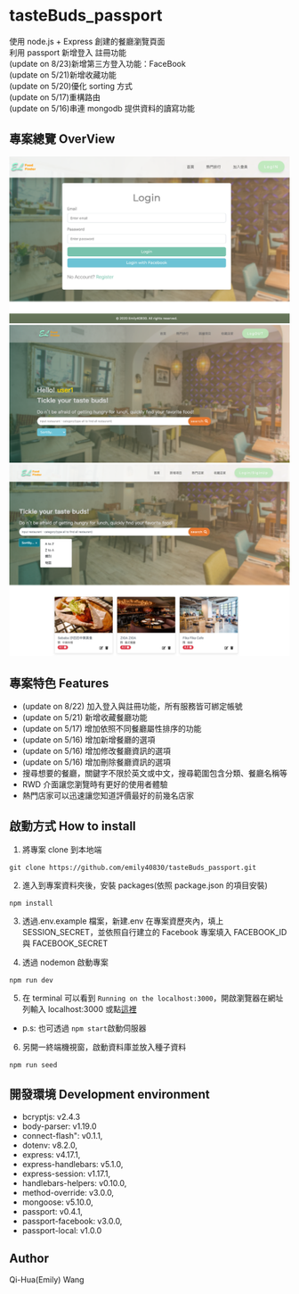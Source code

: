 # tasteBuds_passport

使用 node.js + Express 創建的餐廳瀏覽頁面  
利用 passport 新增登入 註冊功能  
(update on 8/23)新增第三方登入功能：FaceBook  
(update on 5/21)新增收藏功能  
(update on 5/20)優化 sorting 方式  
(update on 5/17)重構路由  
(update on 5/16)串連 mongodb 提供資料的讀寫功能

## 專案總覽 OverView

![login](https://github.com/emily40830/taste_passport/blob/master/public/img/login.png)
![after login](https://github.com/emily40830/taste_passport/blob/master/public/img/after-login.png)
![all](https://github.com/emily40830/taste_passport/blob/master/public/img/sort.png)

## 專案特色 Features

- (update on 8/22) 加入登入與註冊功能，所有服務皆可綁定帳號
- (update on 5/21) 新增收藏餐廳功能
- (update on 5/17) 增加依照不同餐廳屬性排序的功能
- (update on 5/16) 增加新增餐廳的選項
- (update on 5/16) 增加修改餐廳資訊的選項
- (update on 5/16) 增加刪除餐廳資訊的選項
- 搜尋想要的餐廳，關鍵字不限於英文或中文，搜尋範圍包含分類、餐廳名稱等
- RWD 介面讓您瀏覽時有更好的使用者體驗
- 熱門店家可以迅速讓您知道評價最好的前幾名店家

## 啟動方式 How to install

1. 將專案 clone 到本地端

```
git clone https://github.com/emily40830/tasteBuds_passport.git
```

2. 進入到專案資料夾後，安裝 packages(依照 package.json 的項目安裝)

```
npm install
```

3. 透過.env.example 檔案，新建.env 在專案資歷夾內，填上 SESSION_SECRET，並依照自行建立的 Facebook 專案填入 FACEBOOK_ID 與 FACEBOOK_SECRET

4. 透過 nodemon 啟動專案

```
npm run dev
```

5. 在 terminal 可以看到 `Running on the localhost:3000`，開啟瀏覽器在網址列輸入 localhost:3000 或點[這裡](http://localhost:3000)

- p.s: 也可透過 `npm start`啟動伺服器

6. 另開一終端機視窗，啟動資料庫並放入種子資料

```
npm run seed
```

## 開發環境 Development environment

- bcryptjs: v2.4.3
- body-parser: v1.19.0
- connect-flash": v0.1.1,
- dotenv: v8.2.0,
- express: v4.17.1,
- express-handlebars: v5.1.0,
- express-session: v1.17.1,
- handlebars-helpers: v0.10.0,
- method-override: v3.0.0,
- mongoose: v5.10.0,
- passport: v0.4.1,
- passport-facebook: v3.0.0,
- passport-local: v1.0.0

## Author

Qi-Hua(Emily) Wang
